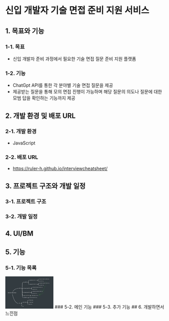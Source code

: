 # 신입 개발자 기술 면접 준비 지원 서비스

## 1. 목표와 기능
### 1-1. 목표
- 신입 개발자 준비 과정에서 필요한 기술 면접 질문 준비 지원 플랫폼
### 1-2. 기능
- ChatGpt API를 통한 각 분야별 기술 면접 질문을 제공
- 제공받는 질문을 통해 모의 면접 진행이 가능하며 해당 질문의 의도나 질문에 대한 모범 답을 확인하는 기능까지 제공
## 2. 개발 환경 및 배포 URL
### 2-1. 개발 환경
- JavaScript
### 2-2. 배포 URL
- https://ruler-h.github.io/interviewcheatsheet/
## 3. 프로젝트 구조와 개발 일정
### 3-1. 프로젝트 구조
### 3-2. 개발 일정
## 4. UI/BM
## 5. 기능
### 5-1. 기능 목록
<img src="./assets/images/function_list.png" width="30%">
### 5-2. 메인 기능
### 5-3. 추가 기능
## 6. 개발하면서 느낀점
